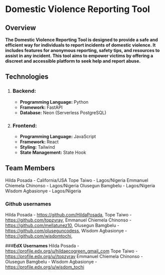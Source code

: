 # **Domestic Violence Reporting Tool**

## **Overview**

**The Domestic Violence Reporting Tool is designed to provide a safe and efficient way for individuals to report incidents of domestic violence. It includes features for anonymous reporting, safety tips, and resources to assist in any incident. This tool aims to empower victims by offering a discreet and accessible platform to seek help and report abuse.**

## **Technologies**

1. ### **Backend:**

   - **Programming Language:** Python
   - **Framework:** FastAPI
   - **Database:** Neon (Serverless PostgreSQL)

2. ### **Frontend:**
   - **Programming Language:** JavaScript
   - **Framework:** React
   - **Styling:** Tailwind
   - **State Management:** State Hook

## **Team Members**
Hilda Posada - California/USA
Tope Taiwo - Lagos/Nigeria
Emmanuel Chiemela Chinonso - Lagos/Nigeria
Olusegun Bamgbelu - Lagos/Nigeria
Wisdom Agbasionye - Lagos/Nigeria

### **Github usernames**
Hilda Posada - https://github.com/HildaPosada,
Tope Taiwo - https://github.com/topzyray,
Emmanuel Chiemela Chinonso - https://github.com/mellatunez10,
Olusegun Bamgbelu - https://github.com/oluseguncodess,
Wisdom Agbasionye - https://github.com/wisdomtochi,

###**EdX Usernames**
Hilda Posada - https://profile.edx.org/u/hildaecogreen_gmail_com
Tope Taiwo - https://profile.edx.org/u//topzyray
Emmanuel Chiemela Chinonso - 
Olusegun Bamgbelu - 
Wisdom Agbasionye - https://profile.edx.org/u/wisdom_tochi

